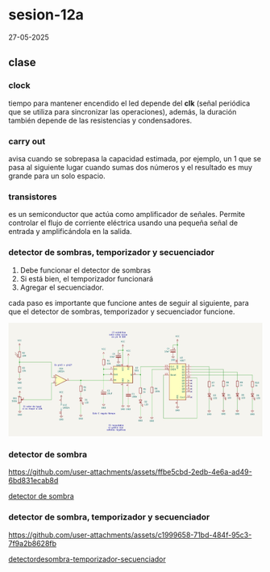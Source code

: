 # sesion-12a

27-05-2025

## clase

### clock

tiempo para mantener encendido el led depende del **clk** (señal periódica que se utiliza para sincronizar las operaciones), además, la duración también depende de las resistencias y condensadores.

### carry out

avisa cuando se sobrepasa la capacidad estimada, por ejemplo, un 1 que se pasa al siguiente lugar cuando sumas dos números y el resultado es muy grande para un solo espacio.

### transistores

es un semiconductor que actúa como amplificador de señales. Permite controlar el flujo de corriente eléctrica usando una pequeña señal de entrada y amplificándola en la salida.

### detector de sombras, temporizador y secuenciador

1. Debe funcionar el detector de sombras
2. Si está bien, el temporizador funcionará
3. Agregar el secuenciador.

cada paso es importante que funcione antes de seguir al siguiente, para que el detector de sombras, temporizador y secuenciador funcione.

![esquematicomisaa](https://github.com/Anaisbmg/dis8644-2025-1/blob/main/11-Anaisbmg/sesion-12a/archivos/esquematico.jpg)

### detector de sombra

<https://github.com/user-attachments/assets/ffbe5cbd-2edb-4e6a-ad49-6bd831ecab8d>

[detector de sombra](https://youtube.com/shorts/1L62g6egAdE?feature=share)

### detector de sombra, temporizador y secuenciador

<https://github.com/user-attachments/assets/c1999658-71bd-484f-95c3-7f9a2b8628fb>

[detectordesombra-temporizador-secuenciador](https://youtube.com/shorts/lhMk4q2TJaw?feature=share)
